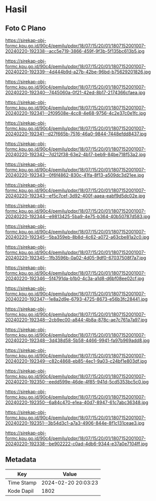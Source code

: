# Hasil

## Foto C Plano

https://sirekap-obj-formc.kpu.go.id/90c4/pemilu/pdpr/18/07/15/20/01/1807152001007-20240220-192338--acc5e719-3866-459f-9f3b-5f135bc613b5.jpg

https://sirekap-obj-formc.kpu.go.id/90c4/pemilu/pdpr/18/07/15/20/01/1807152001007-20240220-192339--4d444b9d-a27b-42be-96bd-b75629201826.jpg

https://sirekap-obj-formc.kpu.go.id/90c4/pemilu/pdpr/18/07/15/20/01/1807152001007-20240220-192340--7445060a-0f21-42ed-8b17-2174366cfaea.jpg

https://sirekap-obj-formc.kpu.go.id/90c4/pemilu/pdpr/18/07/15/20/01/1807152001007-20240220-192341--2f09508e-4cc8-4e68-9756-4c2e37c0e1fc.jpg

https://sirekap-obj-formc.kpu.go.id/90c4/pemilu/pdpr/18/07/15/20/01/1807152001007-20240220-192341--d27f665b-7516-46a0-9844-7448efdd8437.jpg

https://sirekap-obj-formc.kpu.go.id/90c4/pemilu/pdpr/18/07/15/20/01/1807152001007-20240220-192342--7d212f38-63e2-4b17-beb9-84be718f53a2.jpg

https://sirekap-obj-formc.kpu.go.id/90c4/pemilu/pdpr/18/07/15/20/01/1807152001007-20240220-192343--0f6f4862-830c-41fa-8f13-a509dc3d21ee.jpg

https://sirekap-obj-formc.kpu.go.id/90c4/pemilu/pdpr/18/07/15/20/01/1807152001007-20240220-192343--ef5c7cef-3d92-400f-aaea-eabf9d5dc02e.jpg

https://sirekap-obj-formc.kpu.go.id/90c4/pemilu/pdpr/18/07/15/20/01/1807152001007-20240220-192344--e9813425-5ba9-4e75-b364-40b50787d583.jpg

https://sirekap-obj-formc.kpu.go.id/90c4/pemilu/pdpr/18/07/15/20/01/1807152001007-20240220-192345--5ba359eb-8b8d-4c62-a072-a63cbe81a2c0.jpg

https://sirekap-obj-formc.kpu.go.id/90c4/pemilu/pdpr/18/07/15/20/01/1807152001007-20240220-192345--1fb3596b-0a02-4d05-9df0-67037508f7a7.jpg

https://sirekap-obj-formc.kpu.go.id/90c4/pemilu/pdpr/18/07/15/20/01/1807152001007-20240220-192346--5f4791da-b1b0-4c3a-a1d8-d6bf08ee02cf.jpg

https://sirekap-obj-formc.kpu.go.id/90c4/pemilu/pdpr/18/07/15/20/01/1807152001007-20240220-192347--1e8a2d9e-6793-4725-8673-e56b3fc28441.jpg

https://sirekap-obj-formc.kpu.go.id/90c4/pemilu/pdpr/18/07/15/20/01/1807152001007-20240220-192348--2cb9ec00-a844-4b8a-878c-ae7c761a7a97.jpg

https://sirekap-obj-formc.kpu.go.id/90c4/pemilu/pdpr/18/07/15/20/01/1807152001007-20240220-192348--3d438d58-5b58-4466-9941-fa97b969add8.jpg

https://sirekap-obj-formc.kpu.go.id/90c4/pemilu/pdpr/18/07/15/20/01/1807152001007-20240220-192349--c82c4868-eb85-4ec1-9a03-c24bf1e803df.jpg

https://sirekap-obj-formc.kpu.go.id/90c4/pemilu/pdpr/18/07/15/20/01/1807152001007-20240220-192350--eedd599e-46de-4f85-941d-5cd5353bc5c0.jpg

https://sirekap-obj-formc.kpu.go.id/90c4/pemilu/pdpr/18/07/15/20/01/1807152001007-20240220-192350--6a84c470-e1ea-40d7-8947-61c7abc36348.jpg

https://sirekap-obj-formc.kpu.go.id/90c4/pemilu/pdpr/18/07/15/20/01/1807152001007-20240220-192351--3b54d3c1-a7a3-4906-844e-8f1c131ceae3.jpg

https://sirekap-obj-formc.kpu.go.id/90c4/pemilu/pdpr/18/07/15/20/01/1807152001007-20240220-192338--be902222-c0ad-4db6-9344-e37a0e7104ff.jpg


## Metadata

| Key        | Value               |
| ---------- | ------------------- |
| Time Stamp | 2024-02-20 20:03:23 |
| Kode Dapil | 1802                |



